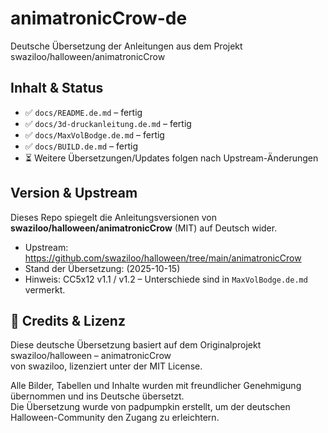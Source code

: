 # animatronicCrow-de
Deutsche Übersetzung der Anleitungen aus dem Projekt swaziloo/halloween/animatronicCrow

## Inhalt & Status

- ✅ `docs/README.de.md` – fertig
- ✅ `docs/3d-druckanleitung.de.md` – fertig
- ✅ `docs/MaxVolBodge.de.md` – fertig
- ✅ `docs/BUILD.de.md` – fertig
- ⏳ Weitere Übersetzungen/Updates folgen nach Upstream-Änderungen

## Version & Upstream

Dieses Repo spiegelt die Anleitungsversionen von  
**swaziloo/halloween/animatronicCrow** (MIT) auf Deutsch wider.

- Upstream: https://github.com/swaziloo/halloween/tree/main/animatronicCrow
- Stand der Übersetzung: (2025-10-15)
- Hinweis: CC5x12 v1.1 / v1.2 – Unterschiede sind in `MaxVolBodge.de.md` vermerkt.

## 📘 Credits & Lizenz

Diese deutsche Übersetzung basiert auf dem Originalprojekt  
swaziloo/halloween – animatronicCrow  
von swaziloo, lizenziert unter der MIT License.

Alle Bilder, Tabellen und Inhalte wurden mit freundlicher Genehmigung übernommen und ins Deutsche übersetzt.  
Die Übersetzung wurde von padpumpkin erstellt, um der deutschen Halloween-Community den Zugang zu erleichtern.
